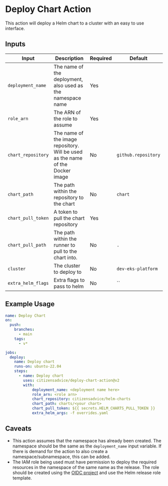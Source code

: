 # Deploy Chart Action

This action will deploy a Helm chart to a cluster with an easy to use interface.

## Inputs

| Input              | Description                                                                    | Required | Default             |
| ------------------ | ------------------------------------------------------------------------------ | -------- | ------------------- |
| `deployment_name`  | The name of the deployment, also used as the namespace name                    | Yes      |                     |
| `role_arn`         | The ARN of the role to assume                                                  | Yes      |                     |
| `chart_repository` | The name of the image repository. Will be used as the name of the Docker image | No       | `github.repository` |
| `chart_path`       | The path within the repository to the chart                                    | No       | `chart`             |
| `chart_pull_token` | A token to pull the chart repository                                           | Yes      |                     |
| `chart_pull_path`  | The path within the runner to pull to the chart into.                          | No       | `.`                 |
| `cluster`          | The cluster to deploy to                                                       | No       | `dev-eks-platform`  |
| `extra_helm_flags` | Extra flags to pass to helm                                                    | No       | ``                  |

## Example Usage

```yaml
name: Deploy Chart
on:
  push:
    branches:
      - main
    tags:
      - v*

jobs:
  deploy:
    name: Deploy chart
    runs-on: ubuntu-22.04
    steps:
      - name: Deploy chart
        uses: citizensadvice/deploy-chart-action@v2
        with:
            deployment_name: <deployment name here>
            role_arn: <role arn>
            chart_repository: citizensadvice/helm-charts
            chart_path: charts/<your chart>
            chart_pull_token: ${{ secrets.HELM_CHARTS_PULL_TOKEN }}
            extra_helm_args: -f overrides.yaml
```

## Caveats

- This action assumes that the namespace has already been created. The namespace should be the same as the `deployment_name` input variable. If there is demand for the action to also create a namespace/subnamespace, this can be added.
- The IAM role being used must have permission to deploy the required resources in the namespace of the same name as the release. The role should be created using the [OIDC project](https://github.com/citizensadvice/aws-oidc-cdk) and use the Helm release role template.

